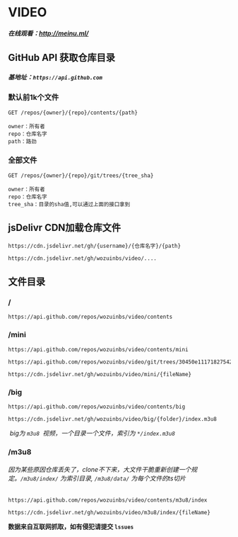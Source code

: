 # VIDEO

##### 在线观看：http://meinu.ml/



## GitHub API  获取仓库目录

#####  基地址：`https://api.github.com`

### 默认前1k个文件

```
GET /repos/{owner}/{repo}/contents/{path}

owner：所有者
repo：仓库名字
path：路劲
```

### 全部文件

```
GET /repos/{owner}/{repo}/git/trees/{tree_sha}

owner：所有者
repo：仓库名字
tree_sha：目录的sha值,可以通过上面的接口拿到
```



## jsDelivr CDN加载仓库文件

```
https://cdn.jsdelivr.net/gh/{username}/{仓库名字}/{path}
```

```
https://cdn.jsdelivr.net/gh/wozuinbs/video/....
```



## 文件目录

### /

```
https://api.github.com/repos/wozuinbs/video/contents
```

### /mini

```
https://api.github.com/repos/wozuinbs/video/contents/mini
```

```
https://api.github.com/repos/wozuinbs/video/git/trees/30450e11171827542c972cf1568369b6f9a2ea6b
```

```
https://cdn.jsdelivr.net/gh/wozuinbs/video/mini/{fileName}
```

### /big

```
https://api.github.com/repos/wozuinbs/video/contents/big
```

```
https://cdn.jsdelivr.net/gh/wozuinbs/video/big/{folder}/index.m3u8
```

​        *big为 `m3u8 `视频，一个目录一个文件，索引为 `*/index.m3u8`*

### /m3u8

######    因为某些原因仓库丢失了，clone不下来，大文件干脆重新创建一个规定。`/m3u8/index/` 为索引目录, `/m3u8/data/` 为每个文件的ts切片

```
https://api.github.com/repos/wozuinbs/video/contents/m3u8/index
```

```
https://cdn.jsdelivr.net/gh/wozuinbs/video/m3u8/index/{fileName}
```



**数据来自互联网抓取，如有侵犯请提交  `lssues`**

